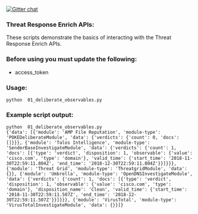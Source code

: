 [![Gitter chat](https://img.shields.io/badge/gitter-join%20chat-brightgreen.svg)](https://gitter.im/CiscoSecurity/Threat-Response "Gitter chat")

### Threat Response Enrich APIs:

These scripts demonstrate the basics of interacting with the Threat Response Enrich APIs. 

### Before using you must update the following:
- access_token

### Usage:
```
python  01_deliberate_observables.py
```

### Example script output: 
```
python  01_deliberate_observables.py
{'data': [{'module': 'AMP File Reputation', 'module-type': 'POKEDeliberateModule', 'data': {'verdicts': {'count': 0, 'docs': []}}}, {'module': 'Talos Intelligence', 'module-type': 'SenderBaseInvestigateModule', 'data': {'verdicts': {'count': 1, 'docs': [{'type': 'verdict', 'disposition': 1, 'observable': {'value': 'cisco.com', 'type': 'domain'}, 'valid_time': {'start_time': '2018-11-30T22:59:11.804Z', 'end_time': '2018-12-30T22:59:11.804Z'}}]}}}, {'module': 'Threat Grid', 'module-type': 'ThreatgridModule', 'data': {}}, {'module': 'Umbrella', 'module-type': 'OpenDNSInvestigateModule', 'data': {'verdicts': {'count': 1, 'docs': [{'type': 'verdict', 'disposition': 1, 'observable': {'value': 'cisco.com', 'type': 'domain'}, 'disposition_name': 'Clean', 'valid_time': {'start_time': '2018-11-30T22:59:11.507Z', 'end_time': '2018-12-30T22:59:11.507Z'}}]}}}, {'module': 'VirusTotal', 'module-type': 'VirusTotalInvestigateModule', 'data': {}}]}
```
